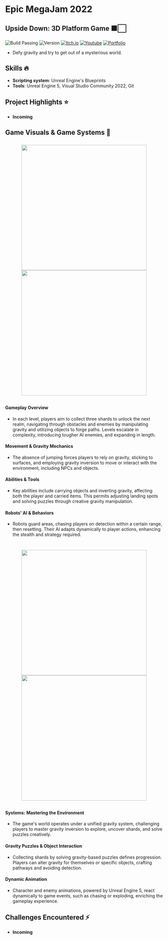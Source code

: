 # Epic MegaJam 2022

## Upside Down: 3D Platform Game ⬛⬜
![Build Passing](https://img.shields.io/badge/build-passing-brightgreen)
![Version](https://img.shields.io/badge/version-1.0.0-blue)
[![Itch.io](https://img.shields.io/badge/download-itch.io-%23e3326d)](https://itaruf.itch.io/upside-down)
[![Youtube](https://img.shields.io/badge/demo-youtube-%23db1818)](https://www.youtube.com/watch?v=J8vLNM-fff8)
[![Portfolio](https://img.shields.io/badge/details-personal%20website-%235203fc)](https://itaruf.github.io/projects.html)

- Defy gravity and try to get out of a mysterious world.

## Skills :fire:
- **Scripting system**: Unreal Engine's Blueprints
- **Tools**: Unreal Engine 5, Visual Studio Community 2022, Git

## Project Highlights ⭐ 
- **Incoming**

## Game Visuals & Game Systems 🎲 
<div style="display: flex; flex-wrap: wrap; justify-content: center; align-items: center;">
  <div style="margin: 10px; text-align: center;">
    <img src="https://media.giphy.com/media/v1.Y2lkPTc5MGI3NjExbmlsanp6Mzc4dHJ0MHpjZHB5eXM4eWwydXdlNTd5dWJjbnBwczVuYiZlcD12MV9pbnRlcm5hbF9naWZfYnlfaWQmY3Q9Zw/0Hf79LjmFzMkB8XaWR/giphy.gif" style="display: block; margin: auto;" width="400" />
    <img src="https://media.giphy.com/media/v1.Y2lkPTc5MGI3NjExcGNuM2c0Y2NjOXRjdmFubGU5aHh5aDV0NjIxenZ0M3Nmc2Q1ZnZkZSZlcD12MV9pbnRlcm5hbF9naWZfYnlfaWQmY3Q9Zw/uKHJSGw9KrysTCuxk3/giphy.gif" style="display: block; margin: auto;" width="400" />
  </div>
</div>
<h4>Gameplay Overview</h4>
<ul>
  <li>
    In each level, players aim to collect three shards to unlock the next realm, navigating through obstacles and enemies by manipulating gravity and utilizing objects to forge paths. Levels escalate in complexity, introducing tougher AI enemies, and expanding in length.
  </li>
</ul>
<h4>Movement & Gravity Mechanics</h4>
<ul>
  <li>
    The absence of jumping forces players to rely on gravity, sticking to surfaces, and employing gravity inversion to move or interact with the environment, including NPCs and objects.
  </li>
</ul>
<h4>Abilities & Tools</h4>
<ul>
  <li>
    Key abilities include carrying objects and inverting gravity, affecting both the player and carried items. This permits adjusting landing spots and solving puzzles through creative gravity manipulation.
  </li>
</ul>
<h4>Robots' AI & Behaviors</h4>
<ul>
  <li>
    Robots guard areas, chasing players on detection within a certain range, then resetting. Their AI adapts dynamically to player actions, enhancing the stealth and strategy required.
  </li>
</ul>
<br>
<div style="display: flex; flex-wrap: wrap; justify-content: center; align-items: center;">
  <div style="margin: 10px; text-align: center;">
    <img src="https://media.giphy.com/media/v1.Y2lkPTc5MGI3NjExMDNnanRtYTdiNnJkaGl6a3Z1am1oYXlrNTdtNmV0ZHlyNmRteTk4dyZlcD12MV9pbnRlcm5hbF9naWZfYnlfaWQmY3Q9Zw/z6FxSLmaavHxuieZiv/giphy.gif" style="display: block; margin: auto;" width="400" />
    <img src="https://media.giphy.com/media/v1.Y2lkPTc5MGI3NjExYjJpbWF6NTNxd2ZtbGpkeXNnOXJmdzVtemQwNWc1d3dqbHRsdW1mNCZlcD12MV9pbnRlcm5hbF9naWZfYnlfaWQmY3Q9Zw/8MbOyINZlkmvYOfLfs/giphy.gif" style="display: block; margin: auto;" width="400" />
  </div>
</div>
<h4>Systems: Mastering the Environment</h4>
<ul>
  <li>
    The game's world operates under a unified gravity system, challenging players to master gravity inversion to explore, uncover shards, and solve puzzles creatively.
  </li>
</ul>
<h4>Gravity Puzzles & Object Interaction</h4>
<ul>
  <li>
    Collecting shards by solving gravity-based puzzles defines progression. Players can alter gravity for themselves or specific objects, crafting pathways and avoiding detection.
  </li>
</ul>
<h4>Dynamic Animation</h4>
<ul>
  <li>
    Character and enemy animations, powered by Unreal Engine 5, react dynamically to game events, such as chasing or exploding, enriching the gameplay experience.
  </li>
</ul>

## Challenges Encountered ⚡
- **Incoming**

